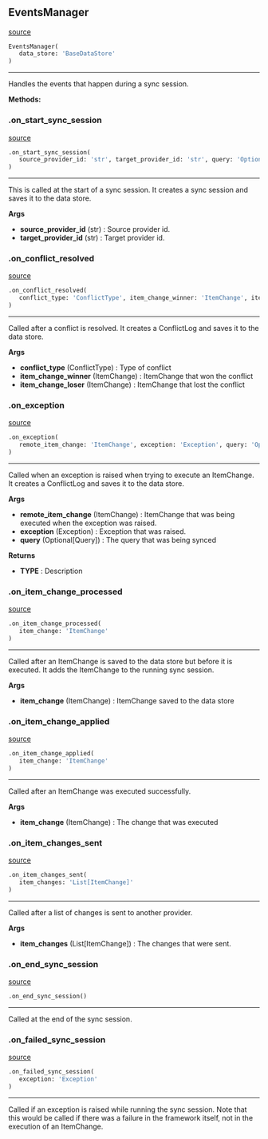 #


## EventsManager
[source](https://github.com/estudio89/estudio89/maestro-python/blob/master/maestro/core/events.py/#L20)
```python 
EventsManager(
   data_store: 'BaseDataStore'
)
```


---
Handles the events that happen during a sync session.


**Methods:**


### .on_start_sync_session
[source](https://github.com/estudio89/estudio89/maestro-python/blob/master/maestro/core/events.py/#L30)
```python
.on_start_sync_session(
   source_provider_id: 'str', target_provider_id: 'str', query: 'Optional[Query]'
)
```

---
This is called at the start of a sync session. It creates a sync session and saves it to the data store.


**Args**

* **source_provider_id** (str) : Source provider id.
* **target_provider_id** (str) : Target provider id.


### .on_conflict_resolved
[source](https://github.com/estudio89/estudio89/maestro-python/blob/master/maestro/core/events.py/#L56)
```python
.on_conflict_resolved(
   conflict_type: 'ConflictType', item_change_winner: 'ItemChange', item_change_loser: 'ItemChange'
)
```

---
Called after a conflict is resolved. It creates a ConflictLog and saves it to the data store.


**Args**

* **conflict_type** (ConflictType) : Type of conflict
* **item_change_winner** (ItemChange) : ItemChange that won the conflict
* **item_change_loser** (ItemChange) : ItemChange that lost the conflict


### .on_exception
[source](https://github.com/estudio89/estudio89/maestro-python/blob/master/maestro/core/events.py/#L89)
```python
.on_exception(
   remote_item_change: 'ItemChange', exception: 'Exception', query: 'Optional[Query]'
)
```

---
Called when an exception is raised when trying to execute an ItemChange. It creates a ConflictLog and saves it to the data store.


**Args**

* **remote_item_change** (ItemChange) : ItemChange that was being executed when the exception was raised.
* **exception** (Exception) : Exception that was raised.
* **query** (Optional[Query]) : The query that was being synced


**Returns**

* **TYPE**  : Description


### .on_item_change_processed
[source](https://github.com/estudio89/estudio89/maestro-python/blob/master/maestro/core/events.py/#L132)
```python
.on_item_change_processed(
   item_change: 'ItemChange'
)
```

---
Called after an ItemChange is saved to the data store but before it is executed. It adds the ItemChange to the running sync session.


**Args**

* **item_change** (ItemChange) : ItemChange saved to the data store


### .on_item_change_applied
[source](https://github.com/estudio89/estudio89/maestro-python/blob/master/maestro/core/events.py/#L140)
```python
.on_item_change_applied(
   item_change: 'ItemChange'
)
```

---
Called after an ItemChange was executed successfully.


**Args**

* **item_change** (ItemChange) : The change that was executed


### .on_item_changes_sent
[source](https://github.com/estudio89/estudio89/maestro-python/blob/master/maestro/core/events.py/#L158)
```python
.on_item_changes_sent(
   item_changes: 'List[ItemChange]'
)
```

---
Called after a list of changes is sent to another provider.


**Args**

* **item_changes** (List[ItemChange]) : The changes that were sent.


### .on_end_sync_session
[source](https://github.com/estudio89/estudio89/maestro-python/blob/master/maestro/core/events.py/#L166)
```python
.on_end_sync_session()
```

---
Called at the end of the sync session.

### .on_failed_sync_session
[source](https://github.com/estudio89/estudio89/maestro-python/blob/master/maestro/core/events.py/#L176)
```python
.on_failed_sync_session(
   exception: 'Exception'
)
```

---
Called if an exception is raised while running the sync session. Note that this would be called if there was a
failure in the framework itself, not in the execution of an ItemChange.
